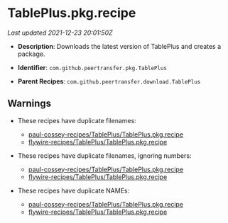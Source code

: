 # TablePlus.pkg.recipe

_Last updated 2021-12-23 20:01:50Z_

- **Description**: Downloads the latest version of TablePlus and creates a package.

- **Identifier**: `com.github.peertransfer.pkg.TablePlus`

- **Parent Recipes**: `com.github.peertransfer.download.TablePlus`


## Warnings

- These recipes have duplicate filenames:
    - [paul-cossey-recipes/TablePlus/TablePlus.pkg.recipe](/autopkg-dupe-tracker/paul-cossey-recipes/TablePlus/TablePlus.pkg.recipe)
    - [flywire-recipes/TablePlus/TablePlus.pkg.recipe](/autopkg-dupe-tracker/flywire-recipes/TablePlus/TablePlus.pkg.recipe)

- These recipes have duplicate filenames, ignoring numbers:
    - [paul-cossey-recipes/TablePlus/TablePlus.pkg.recipe](/autopkg-dupe-tracker/paul-cossey-recipes/TablePlus/TablePlus.pkg.recipe)
    - [flywire-recipes/TablePlus/TablePlus.pkg.recipe](/autopkg-dupe-tracker/flywire-recipes/TablePlus/TablePlus.pkg.recipe)

- These recipes have duplicate NAMEs:
    - [paul-cossey-recipes/TablePlus/TablePlus.pkg.recipe](/autopkg-dupe-tracker/paul-cossey-recipes/TablePlus/TablePlus.pkg.recipe)
    - [flywire-recipes/TablePlus/TablePlus.pkg.recipe](/autopkg-dupe-tracker/flywire-recipes/TablePlus/TablePlus.pkg.recipe)